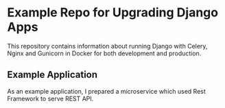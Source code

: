 # Example Repo for Upgrading Django Apps

This repository contains information about running Django with Celery, Nginx and Gunicorn in Docker for both development and production.

## Example Application

As an example application, I prepared a microservice which used Rest Framework to serve REST API.
